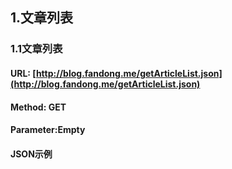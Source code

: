 ## 1.文章列表

### 1.1文章列表

#### URL: [http://blog.fandong.me/getArticleList.json](http://blog.fandong.me/getArticleList.json)

#### Method: GET

#### Parameter:Empty

#### JSON示例

```

```



